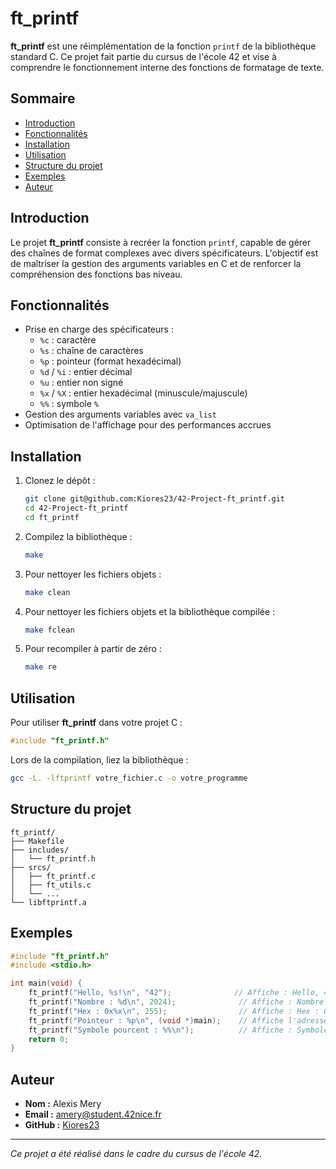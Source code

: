 # ft_printf

**ft_printf** est une réimplémentation de la fonction `printf` de la bibliothèque standard C. Ce projet fait partie du cursus de l'école 42 et vise à comprendre le fonctionnement interne des fonctions de formatage de texte.

## Sommaire
- [Introduction](#introduction)
- [Fonctionnalités](#fonctionnalités)
- [Installation](#installation)
- [Utilisation](#utilisation)
- [Structure du projet](#structure-du-projet)
- [Exemples](#exemples)
- [Auteur](#auteur)

## Introduction
Le projet **ft_printf** consiste à recréer la fonction `printf`, capable de gérer des chaînes de format complexes avec divers spécificateurs. L'objectif est de maîtriser la gestion des arguments variables en C et de renforcer la compréhension des fonctions bas niveau.

## Fonctionnalités
- Prise en charge des spécificateurs :
  - `%c` : caractère
  - `%s` : chaîne de caractères
  - `%p` : pointeur (format hexadécimal)
  - `%d` / `%i` : entier décimal
  - `%u` : entier non signé
  - `%x` / `%X` : entier hexadécimal (minuscule/majuscule)
  - `%%` : symbole `%`
- Gestion des arguments variables avec `va_list`
- Optimisation de l'affichage pour des performances accrues

## Installation
1. Clonez le dépôt :
   ```bash
   git clone git@github.com:Kiores23/42-Project-ft_printf.git
   cd 42-Project-ft_printf
   cd ft_printf
   ```
2. Compilez la bibliothèque :
   ```bash
   make
   ```
3. Pour nettoyer les fichiers objets :
   ```bash
   make clean
   ```
4. Pour nettoyer les fichiers objets et la bibliothèque compilée :
   ```bash
   make fclean
   ```
5. Pour recompiler à partir de zéro :
   ```bash
   make re
   ```

## Utilisation
Pour utiliser **ft_printf** dans votre projet C :
```c
#include "ft_printf.h"
```

Lors de la compilation, liez la bibliothèque :
```bash
gcc -L. -lftprintf votre_fichier.c -o votre_programme
```

## Structure du projet
```
ft_printf/
├── Makefile
├── includes/
│   └── ft_printf.h
├── srcs/
│   ├── ft_printf.c
│   ├── ft_utils.c
│   └── ...
└── libftprintf.a
```

## Exemples
```c
#include "ft_printf.h"
#include <stdio.h>

int main(void) {
    ft_printf("Hello, %s!\n", "42");              // Affiche : Hello, 42!
    ft_printf("Nombre : %d\n", 2024);              // Affiche : Nombre : 2024
    ft_printf("Hex : 0x%x\n", 255);                // Affiche : Hex : 0xff
    ft_printf("Pointeur : %p\n", (void *)main);    // Affiche l'adresse de la fonction main
    ft_printf("Symbole pourcent : %%\n");          // Affiche : Symbole pourcent : %
    return 0;
}
```

## Auteur
- **Nom :** Alexis Mery
- **Email :** amery@student.42nice.fr
- **GitHub :** [Kiores23](https://github.com/kiores23)

---

*Ce projet a été réalisé dans le cadre du cursus de l'école 42.*

